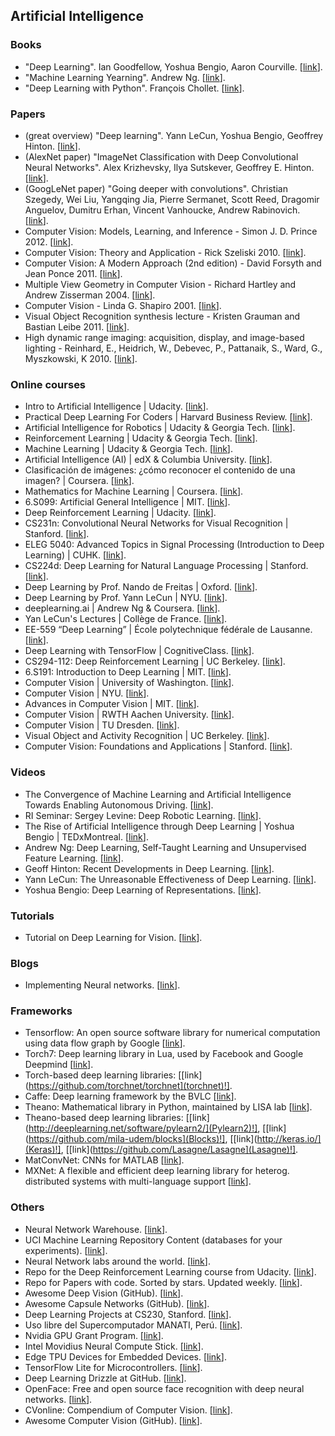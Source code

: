 
## Artificial Intelligence ##

### Books ###

- "Deep Learning". Ian Goodfellow, Yoshua Bengio, Aaron Courville. [[link](http://www.deeplearningbook.org/)].  
- "Machine Learning Yearning". Andrew Ng. [[link](https://www.deeplearning.ai/machine-learning-yearning/)].  
- "Deep Learning with Python". François Chollet. [[link](https://www.amazon.com/-/es/Fran%C3%A7ois-Chollet/dp/1617294438)].

### Papers ###

- (great overview) "Deep learning". Yann LeCun, Yoshua Bengio, Geoffrey Hinton. [[link](http://pages.cs.wisc.edu/~dyer/cs540/handouts/deep-learning-nature2015.pdf)].  
- (AlexNet paper) "ImageNet Classification with Deep Convolutional Neural Networks". Alex Krizhevsky, Ilya Sutskever, Geoffrey E. Hinton. [[link](https://papers.nips.cc/paper/4824-imagenet-classification-with-deep-convolutional-neural-networks.pdf)].  
- (GoogLeNet paper) "Going deeper with convolutions". Christian Szegedy, Wei Liu, Yangqing Jia, Pierre Sermanet, Scott Reed, Dragomir Anguelov, Dumitru Erhan, Vincent Vanhoucke, Andrew Rabinovich. [[link](https://arxiv.org/pdf/1409.4842.pdf)].  
- Computer Vision: Models, Learning, and Inference - Simon J. D. Prince 2012. [[link](http://www.computervisionmodels.com/)].  
- Computer Vision: Theory and Application - Rick Szeliski 2010. [[link](http://szeliski.org/Book/)].  
- Computer Vision: A Modern Approach (2nd edition) - David Forsyth and Jean Ponce 2011. [[link](http://www.amazon.com/Computer-Vision-Modern-Approach-2nd/dp/013608592X/ref=dp_ob_title_bk)].  
- Multiple View Geometry in Computer Vision - Richard Hartley and Andrew Zisserman 2004. [[link](http://www.robots.ox.ac.uk/~vgg/hzbook/)].  
- Computer Vision - Linda G. Shapiro 2001. [[link](http://www.amazon.com/Computer-Vision-Linda-G-Shapiro/dp/0130307963)].  
- Visual Object Recognition synthesis lecture - Kristen Grauman and Bastian Leibe 2011. [[link](http://www.morganclaypool.com/doi/abs/10.2200/S00332ED1V01Y201103AIM011)].  
- High dynamic range imaging: acquisition, display, and image-based lighting - Reinhard, E., Heidrich, W., Debevec, P., Pattanaik, S., Ward, G., Myszkowski, K 2010. [[link](http://www.amazon.com/High-Dynamic-Range-Imaging-Second/dp/012374914X)].

### Online courses ###

- Intro to Artificial Intelligence | Udacity. [[link](https://www.udacity.com/course/intro-to-artificial-intelligence--cs271)].  
- Practical Deep Learning For Coders | Harvard Business Review. [[link](http://course.fast.ai/index.html)].  
- Artificial Intelligence for Robotics | Udacity & Georgia Tech. [[link](https://www.udacity.com/course/artificial-intelligence-for-robotics--cs373)].  
- Reinforcement Learning | Udacity & Georgia Tech. [[link](https://www.udacity.com/course/reinforcement-learning--ud600)].  
- Machine Learning | Udacity & Georgia Tech. [[link](https://www.udacity.com/course/machine-learning--ud262)].  
- Artificial Intelligence (AI) | edX & Columbia University. [[link](https://www.edx.org/course/artificial-intelligence-ai-columbiax-csmm-101x-0)].  
- Clasificación de imágenes: ¿cómo reconocer el contenido de una imagen? | Coursera. [[link](https://www.coursera.org/learn/clasificacion-imagenes#)].  
- Mathematics for Machine Learning | Coursera. [[link](https://www.coursera.org/specializations/mathematics-machine-learning)].  
- 6.S099: Artificial General Intelligence | MIT. [[link](https://agi.mit.edu/)].  
- Deep Reinforcement Learning | Udacity. [[link](https://www.udacity.com/course/deep-reinforcement-learning-nanodegree--nd893)].  
- CS231n: Convolutional Neural Networks for Visual Recognition | Stanford. [[link](http://cs231n.stanford.edu/)].  
- ELEG 5040: Advanced Topics in Signal Processing (Introduction to Deep Learning) | CUHK. [[link](https://piazza.com/cuhk.edu.hk/spring2015/eleg5040/home)].  
- CS224d: Deep Learning for Natural Language Processing | Stanford. [[link](http://cs224d.stanford.edu/)].  
- Deep Learning by Prof. Nando de Freitas | Oxford. [[link](https://www.cs.ox.ac.uk/people/nando.defreitas/machinelearning/)].  
- Deep Learning by Prof. Yann LeCun | NYU. [[link](https://cilvr.cs.nyu.edu/doku.php?id=courses:deeplearning2014:start)].  
- deeplearning.ai | Andrew Ng & Coursera. [[link](https://www.deeplearning.ai/)].  
- Yan LeCun's Lectures | Collège de France. [[link](https://www.college-de-france.fr/site/en-yann-lecun/index.htm)].  
- EE-559 “Deep Learning” | École polytechnique fédérale de Lausanne. [[link](https://documents.epfl.ch/users/f/fl/fleuret/www/dlc/)].  
- Deep Learning with TensorFlow | CognitiveClass. [[link](https://cognitiveclass.ai/courses/deep-learning-tensorflow/)].  
- CS294-112: Deep Reinforcement Learning | UC Berkeley. [[link](http://rail.eecs.berkeley.edu/deeprlcourse/)].  
- 6.S191: Introduction to Deep Learning | MIT. [[link](http://introtodeeplearning.com/)].  
- Computer Vision | University of Washington. [[link](http://courses.cs.washington.edu/courses/cse455/12wi/)].  
- Computer Vision | NYU. [[link](http://cs.nyu.edu/~fergus/teaching/vision/index.html)].  
- Advances in Computer Vision | MIT. [[link](http://6.869.csail.mit.edu/fa15/)].  
- Computer Vision | RWTH Aachen University. [[link](http://www.vision.rwth-aachen.de/course/11/)].  
- Computer Vision | TU Dresden. [[link](http://cvlab-dresden.de/courses/computer-vision-1/)].  
- Visual Object and Activity Recognition | UC Berkeley. [[link](https://sites.google.com/site/ucbcs29443/)].  
- Computer Vision: Foundations and Applications | Stanford. [[link](http://vision.stanford.edu/teaching/cs131_fall1415/index.html)].

### Videos ###

- The Convergence of Machine Learning and Artificial Intelligence Towards Enabling Autonomous Driving. [[link](https://www.youtube.com/watch?v=b_lBL2yhU5A)].  
- RI Seminar: Sergey Levine: Deep Robotic Learning. [[link](https://www.youtube.com/watch?v=eKaYnXQUb2g)].  
- The Rise of Artificial Intelligence through Deep Learning | Yoshua Bengio | TEDxMontreal. [[link](https://www.youtube.com/watch?v=uawLjkSI7Mo)].  
- Andrew Ng: Deep Learning, Self-Taught Learning and Unsupervised Feature Learning. [[link](https://www.youtube.com/watch?v=n1ViNeWhC24)].  
- Geoff Hinton: Recent Developments in Deep Learning. [[link](https://www.youtube.com/watch?v=vShMxxqtDDs)].  
- Yann LeCun: The Unreasonable Effectiveness of Deep Learning. [[link](https://www.youtube.com/watch?v=sc-KbuZqGkI)].  
- Yoshua Bengio: Deep Learning of Representations. [[link](https://www.youtube.com/watch?v=4xsVFLnHC_0)].

### Tutorials ###

- Tutorial on Deep Learning for Vision. [[link](https://sites.google.com/site/deeplearningcvpr2014/)].

### Blogs ###

- Implementing Neural networks. [[link](http://peterroelants.github.io/)].

### Frameworks ###

- Tensorflow: An open source software library for numerical computation using data flow graph by Google [[link](https://www.tensorflow.org/)].  
- Torch7: Deep learning library in Lua, used by Facebook and Google Deepmind [[link](http://torch.ch/)].  
- Torch-based deep learning libraries: [[link](https://github.com/torchnet/torchnet](torchnet)!].  
- Caffe: Deep learning framework by the BVLC [[link](http://caffe.berkeleyvision.org/)].  
- Theano: Mathematical library in Python, maintained by LISA lab [[link](http://deeplearning.net/software/theano/)].  
- Theano-based deep learning libraries: [[link](http://deeplearning.net/software/pylearn2/](Pylearn2)!], [[link](https://github.com/mila-udem/blocks](Blocks)!], [[link](http://keras.io/](Keras)!], [[link](https://github.com/Lasagne/Lasagne](Lasagne)!].  
- MatConvNet: CNNs for MATLAB [[link](http://www.vlfeat.org/matconvnet/)].  
- MXNet: A flexible and efficient deep learning library for heterog. distributed systems with multi-language support [[link](http://mxnet.io/)].

### Others ###

- Neural Network Warehouse. [[link](http://neuralnetworks.ai-depot.com/)].  
- UCI Machine Learning Repository Content (databases for your experiments). [[link](http://archive.ics.uci.edu/ml/)].  
- Neural Network labs around the world. [[link](http://www.kfki.hu/~cheminfo/hun/eloado/neuro/labs.html)].  
- Repo for the Deep Reinforcement Learning course from Udacity. [[link](https://github.com/udacity/deep-reinforcement-learning)].  
- Repo for Papers with code. Sorted by stars. Updated weekly. [[link](https://github.com/zziz/pwc)].  
- Awesome Deep Vision (GitHub). [[link](https://github.com/kjw0612/awesome-deep-vision)].  
- Awesome Capsule Networks (GitHub). [[link](https://github.com/aisummary/awesome-capsule-networks)].  
- Deep Learning Projects at CS230, Stanford. [[link](http://cs230.stanford.edu/proj-spring-2018.html)].  
- Uso libre del Supercomputador MANATI, Perú. [[link](http://www.iiap.org.pe/web/carcap.aspx/)].  
- Nvidia GPU Grant Program. [[link](https://developer.nvidia.com/academic_gpu_seeding)].  
- Intel Movidius Neural Compute Stick. [[link](https://developer.movidius.com/)].  
- Edge TPU Devices for Embedded Devices. [[link](https://aiyprojects.withgoogle.com/edge-tpu/)].  
- TensorFlow Lite for Microcontrollers. [[link](https://github.com/tensorflow/tensorflow/tree/master/tensorflow/lite/experimental/micro)].  
- Deep Learning Drizzle at GitHub. [[link](https://github.com/kmario23/deep-learning-drizzle)].  
- OpenFace: Free and open source face recognition with deep neural networks. [[link](https://cmusatyalab.github.io/openface/)].  
- CVonline: Compendium of Computer Vision. [[link](http://homepages.inf.ed.ac.uk/rbf/CVonline/)].  
- Awesome Computer Vision (GitHub). [[link](https://github.com/jbhuang0604/awesome-computer-vision)].

